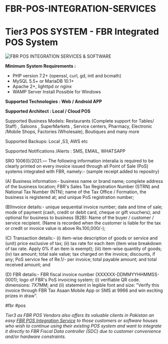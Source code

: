 # FBR-POS-INTEGRATION-SERVICES

<h1>Tier3 POS SYSTEM - FBR Integrated POS System</h1>

![FBR POS INTEGRATION SERVICES & SOFTWARE](https://tier3.pk/wp-content/uploads/2021/08/fbr-integration-software-service-pos-pakistan.jpg)

<b>Minimum System Requirements :</b> 

- PHP version 7.2+ (openssl, curl, gd, intl and bcmath)
- MySQL 5.5+ or MariaDB 10.1+
- Apache 2+, lighttpd or nginx
- WAMP Server Install Possible for Windows

**Supported Technologies : Web / Android APP**

**Supported Architect : Local / Cloud POS**

Supported Business Models: Restaurants (Complete support for Tables/ Staff) , Saloons , SuperMarkets , Service centers, Pharmacy, Electronic /Mobile Shops, Factories (Wholesale), Boutiques and many more

Supported Backups: Local ,S3, AWS etc

Supported Notifications /Alerts : SMS, EMAIL, WHATSAPP

SRO 1006(I)/2021.—
The following information interalia is required to be clearly printed on every invoice issued through all Point of Sale (PoS) systems integrated with FBR, namely:-
(sample receipt added to repositry)

(A) Business information:-
business name or brand name;
complete address of the business location;
FBR's Sales Tax Registration Number (STRN) and National Tax Number (NTN);
name of the Tax Office / Formation, the business is registered at; and
unique PoS registration number;

(B)Invoice details:-
unique sequential invoice number;
date and time of sale;
mode of payment (cash, credit or debit card, cheque or gift vouchers); and
optional for business to business (B2B): Name of the buyer / customer / service recipient.
(Name is recorded when the customer is liable for the tax or credit or invoice value is
above Rs.100,000/-);

(C) Transaction details:-
(i) item-wise description of goods or service and (unit) price exclusive of tax;
(ii) tax rate for each item (item wise breakdown of tax rate. Apply 0% if an item is exempt);
(iii) item-wise quantity of goods;
(iv) tax amount;
total sale value;
tax charged on the invoice;
discounts, if any;
PoS service fee of Re.1/- per invoice;
total payable amount; and
total received amount; and

(D) FBR details:-
FBR fiscal invoice number (XXXXXX-DDMMYYHHMMSS-0001);
logo of FBR's PoS invoicing system;
(i) verifiable QR code. dimensions: 7X7MM; and
(ii) statement in legible font and size: "Verify this invoice through FBR Tax Asaan Mobile App or SMS at 9966 and win exciting prizes in draw". 

#fbr #pos

_Tier3 as FBR POS Vendors also offers its valuable clients in Pakistan an easy [FBR POS Integration Service](https://tier3.pk/fbr-pos-integration/) to those customers or software houses who wish to continue using their existing POS system and want to integrate it directly to FBR Fiscal Data controller (SDC) due to customer convenience and/or hardware constraints._
